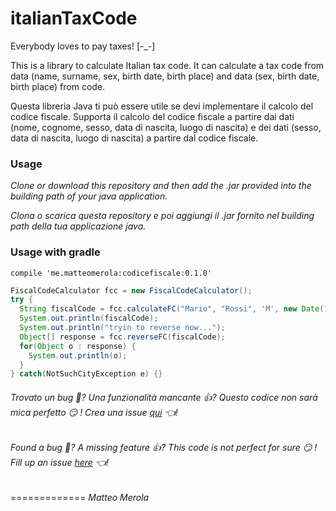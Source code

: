 italianTaxCode
==============

Everybody loves to pay taxes!  [-_-]


This is a library to calculate Italian tax code. It can calculate a tax code from data (name, surname, sex, birth date, birth place) and data (sex, birth date, birth place) from code.


Questa libreria Java ti può essere utile se devi implementare il calcolo del codice fiscale. Supporta il calcolo del codice fiscale a partire dai dati (nome, cognome, sesso, data di nascita, luogo di nascita) e dei dati (sesso, data di nascita, luogo di nascita) a partire dal codice fiscale.


### Usage

_Clone or download this repository and then add the .jar provided into the building path of your java application._

_Clona o scarica questa repository e poi aggiungi il .jar fornito nel building path della tua applicazione java._

### Usage with gradle

`compile 'me.matteomerola:codicefiscale:0.1.0'`

```java
FiscalCodeCalculator fcc = new FiscalCodeCalculator();
try {
  String fiscalCode = fcc.calculateFC("Mario", "Rossi", 'M', new Date(1979, 2, 31), "Pozzilli");
  System.out.println(fiscalCode);
  System.out.println("tryin to reverse now...");
  Object[] response = fcc.reverseFC(fiscalCode);
  for(Object o : response) {
    System.out.println(o);
  }
} catch(NotSuchCityException e) {}
```

###### Trovato un bug 💩? Una funzionalità mancante 👍? Questo codice non sarà mica perfetto 😏 ! Crea una issue [qui](https://github.com/mattmezza/italianTaxCode/issues) 👈!
###### Found a bug 💩? A missing feature 👍? This code is not perfect for sure 😏 ! Fill up an issue [here](https://github.com/mattmezza/italianTaxCode/issues) 👈!
=============
_Matteo Merola_
